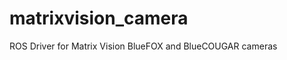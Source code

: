 matrixvision_camera
===================

 ROS Driver for Matrix Vision BlueFOX and BlueCOUGAR cameras